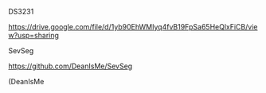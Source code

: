 
DS3231

https://drive.google.com/file/d/1yb90EhWMIyq4fvB19FpSa65HeQlxFiCB/view?usp=sharing


SevSeg

https://github.com/DeanIsMe/SevSeg

(DeanIsMe
